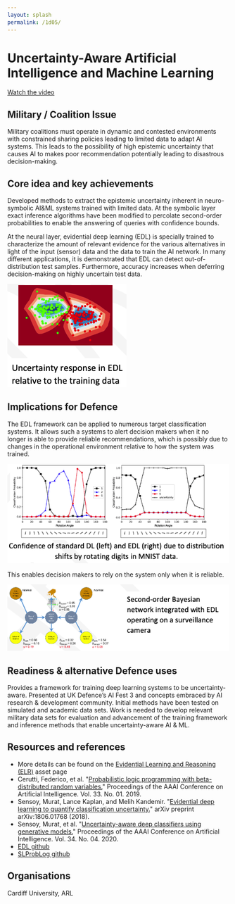 ```yaml
---
layout: splash
permalink: /1d05/
---
```


# Uncertainty-Aware Artificial Intelligence and Machine Learning
[Watch the video](https://ibm.box.com/v/Showcase-1d05-video)

## Military / Coalition Issue
Military coalitions must operate in dynamic and contested environments with constrained sharing policies leading to
limited data to adapt AI systems. This leads to the possibility of high epistemic uncertainty that causes AI to makes
poor recommendation potentially leading to disastrous decision-making.

## Core idea and key achievements
Developed methods to extract the epistemic uncertainty inherent in neuro-symbolic AI&ML systems trained with limited
data. At the symbolic layer exact inference algorithms have been modified to percolate second-order probabilities to
enable the answering of queries with confidence bounds.

At the neural layer, evidential deep learning (EDL) is specially trained to characterize the amount of relevant
evidence for the various alternatives in light of the input (sensor) data and the data to train the AI network. In
many different applications, it is demonstrated that EDL can detect out-of-distribution test samples. Furthermore,
accuracy increases when deferring decision-making on highly uncertain test data. 

![image info](/dais/achievements/images/1d05-fig1.png)

## Implications for Defence
The EDL framework can be applied to numerous target classification systems. It allows such a systems to alert
decision makers when it no longer is able to provide reliable recommendations, which is possibly due to changes in
the operational environment relative to how the system was trained.

![image info](/dais/achievements/images/1d05-fig2.png)

This enables decision makers to rely on the system only when it is reliable. 

![image info](/dais/achievements/images/1d05-fig3.png)

## Readiness & alternative Defence uses
Provides a framework for training deep learning systems to be uncertainty-aware. Presented at UK Defence’s AI Fest 3
and concepts embraced by AI research & development community. Initial methods have been tested on simulated and
academic data sets. Work is needed to develop relevant military data sets for evaluation and advancement of the
training framework and inference methods that enable uncertainty-aware AI & ML.

## Resources and references
* More details can be found on the [Evidential Learning and Reasoning (ELR)](/ELR/) asset page
* Cerutti, Federico, et al.
  "[Probabilistic logic programming with beta-distributed random variables.](/doc-4380/)"
  Proceedings of the AAAI Conference on Artificial Intelligence. Vol. 33. No. 01. 2019.
* Sensoy, Murat, Lance Kaplan, and Melih Kandemir.
  "[Evidential deep learning to quantify classification uncertainty.](/doc-3415/)"
  arXiv preprint arXiv:1806.01768 (2018).
* Sensoy, Murat, et al.
  "[Uncertainty-aware deep classifiers using generative models.](/doc-4733/)"
  Proceedings of the AAAI Conference on Artificial Intelligence. Vol. 34. No. 04. 2020.
* [EDL github](https://github.com/muratsensoy/muratsensoy.github.io)
* [SLProbLog github](https://github.com/dais-ita/SLProbLog)

## Organisations
Cardiff University, ARL
